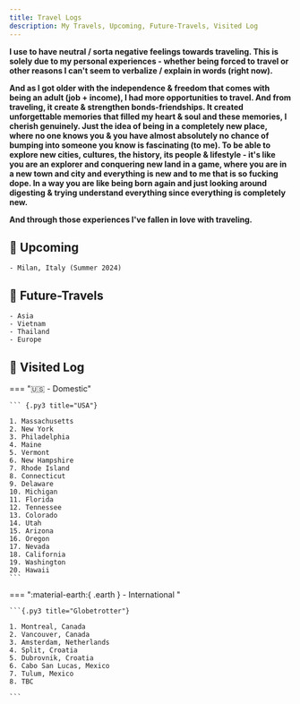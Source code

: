 ```yaml
---
title: Travel Logs
description: My Travels, Upcoming, Future-Travels, Visited Log
---
```



**I use to have neutral / sorta negative feelings towards traveling. This is solely due to my personal experiences - whether being forced to travel or other reasons I can't seem to verbalize / explain in words (right now).**

**And as I got older with the independence & freedom that comes with being an adult (job + income), I had more opportunities to travel. And from traveling, it create & strengthen bonds-friendships. It created unforgettable memories that filled my heart & soul and these memories, I cherish genuinely. Just the idea of being in a completely new place, where no one knows you & you have almost absolutely no chance of bumping into someone you know is fascinating (to me). To be able to explore new cities, cultures, the history, its people & lifestyle - it's like you are an explorer and conquering new land in a game, where you are in a new town and city and everything is new and to me that is so fucking dope. In a way you are like being born again and just looking around digesting & trying understand everything since everything is completely new.**

**And through those experiences I've fallen in love with traveling.**



## 🧳 Upcoming

``` {.py3 title="Incoming"}
- Milan, Italy (Summer 2024)
```

## 🧭 Future-Travels

``` {.py3 title="Goals"}
- Asia 
- Vietnam
- Thailand
- Europe
```

## 🛬 Visited Log

=== ":us: - Domestic" 

    ``` {.py3 title="USA"}

    1. Massachusetts
    2. New York
    3. Philadelphia
    4. Maine
    5. Vermont
    6. New Hampshire
    7. Rhode Island
    8. Connecticut
    9. Delaware
    10. Michigan
    11. Florida
    12. Tennessee
    13. Colorado
    14. Utah
    15. Arizona
    16. Oregon
    17. Nevada
    18. California
    19. Washington
    20. Hawaii
    ```

=== ":material-earth:{ .earth } - International "

    ```{.py3 title="Globetrotter"}

    1. Montreal, Canada
    2. Vancouver, Canada
    3. Amsterdam, Netherlands
    4. Split, Croatia
    5. Dubrovnik, Croatia
    6. Cabo San Lucas, Mexico
    7. Tulum, Mexico
    8. TBC
   
    ```

